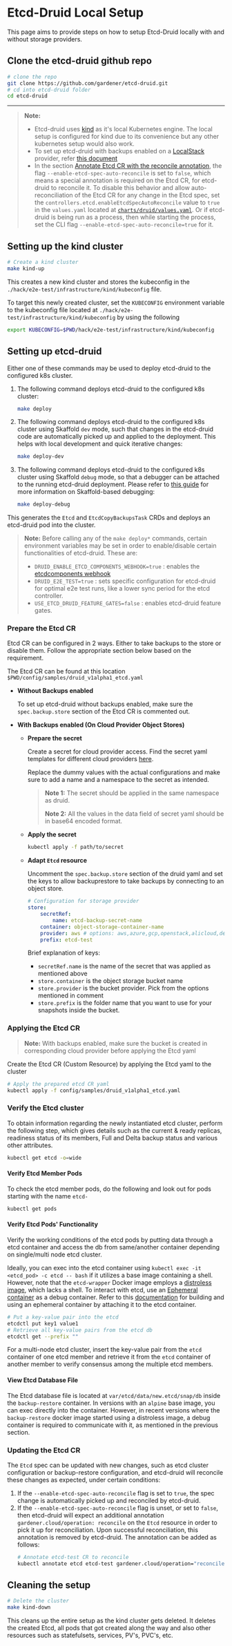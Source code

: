 # Etcd-Druid Local Setup

This page aims to provide steps on how to setup Etcd-Druid locally with and without storage providers.

## Clone the etcd-druid github repo

```sh
# clone the repo
git clone https://github.com/gardener/etcd-druid.git
# cd into etcd-druid folder
cd etcd-druid
```

---

> **Note:**
>
>- Etcd-druid uses [kind](https://kind.sigs.k8s.io/) as it's local Kubernetes engine. The local setup is configured for kind due to its convenience but any other kubernetes setup would also work.
>- To set up etcd-druid with backups enabled on a [LocalStack](https://github.com/localstack/localstack) provider, refer [this document](getting-started-locally-localstack.md)
>- In the section [Annotate Etcd CR with the reconcile annotation](#annotate-etcd-cr-with-the-reconcile-annotation), the flag `--enable-etcd-spec-auto-reconcile` is set to `false`, which means a special annotation is required on the Etcd CR, for etcd-druid to reconcile it. To disable this behavior and allow auto-reconciliation of the Etcd CR for any change in the Etcd spec, set the `controllers.etcd.enableEtcdSpecAutoReconcile` value to `true` in the `values.yaml` located at [`charts/druid/values.yaml`](../../charts/druid/values.yaml). Or if etcd-druid is being run as a process, then while starting the process, set the CLI flag `--enable-etcd-spec-auto-reconcile=true` for it.

## Setting up the kind cluster

```sh
# Create a kind cluster
make kind-up
```

This creates a new kind cluster and stores the kubeconfig in the  `./hack/e2e-test/infrastructure/kind/kubeconfig` file.

To target this newly created cluster, set the `KUBECONFIG` environment variable to the kubeconfig file located at `./hack/e2e-test/infrastructure/kind/kubeconfig` by using the following

```sh
export KUBECONFIG=$PWD/hack/e2e-test/infrastructure/kind/kubeconfig
```

## Setting up etcd-druid

Either one of these commands may be used to deploy etcd-druid to the configured k8s cluster.

1. The following command deploys etcd-druid to the configured k8s cluster:
    ```sh
    make deploy
    ```

2. The following command deploys etcd-druid to the configured k8s cluster using Skaffold `dev` mode, such that changes in the etcd-druid code are automatically picked up and applied to the deployment. This helps with local development and quick iterative changes:
    ```sh
    make deploy-dev
    ```

3. The following command deploys etcd-druid to the configured k8s cluster using Skaffold `debug` mode, so that a debugger can be attached to the running etcd-druid deployment. Please refer to [this guide](https://skaffold.dev/docs/workflows/debug/) for more information on Skaffold-based debugging:
    ```sh
    make deploy-debug
    ```

This generates the `Etcd` and `EtcdCopyBackupsTask` CRDs and deploys an etcd-druid pod into the cluster.

> **Note:** Before calling any of the `make deploy*` commands, certain environment variables may be set in order to enable/disable certain functionalities of etcd-druid. These are:
> - `DRUID_ENABLE_ETCD_COMPONENTS_WEBHOOK=true` : enables the [etcdcomponents webhook](../concepts/webhooks.md#etcd-components-webhook)
> - `DRUID_E2E_TEST=true` : sets specific configuration for etcd-druid for optimal e2e test runs, like a lower sync period for the etcd controller.
> - `USE_ETCD_DRUID_FEATURE_GATES=false` : enables etcd-druid feature gates.

### Prepare the Etcd CR

Etcd CR can be configured in 2 ways. Either to take backups to the store or disable them. Follow the appropriate section below based on the requirement.

The Etcd CR can be found at this location `$PWD/config/samples/druid_v1alpha1_etcd.yaml`

- **Without Backups enabled**

    To set up etcd-druid without backups enabled, make sure the `spec.backup.store` section of the Etcd CR is commented out.

- **With Backups enabled (On Cloud Provider Object Stores)**

  - **Prepare the secret**

    Create a secret for cloud provider access. Find the secret yaml templates for different cloud providers [here](https://github.com/gardener/etcd-backup-restore/tree/master/example/storage-provider-secrets).

    Replace the dummy values with the actual configurations and make sure to add a name and a namespace to the secret as intended.

    > **Note 1:** The secret should be applied in the same namespace as druid.
    >
    > **Note 2:** All the values in the data field of secret yaml should be in base64 encoded format.

  - **Apply the secret**

    ```sh
    kubectl apply -f path/to/secret
    ```

  - **Adapt `Etcd` resource**

    Uncomment the `spec.backup.store` section of the druid yaml and set the keys to allow backuprestore to take backups by connecting to an object store.

    ```yaml
    # Configuration for storage provider
    store:
        secretRef:
            name: etcd-backup-secret-name
        container: object-storage-container-name
        provider: aws # options: aws,azure,gcp,openstack,alicloud,dell,openshift,local
        prefix: etcd-test
    ```

    Brief explanation of keys:

    - `secretRef.name` is the name of the secret that was applied as mentioned above
    - `store.container` is the object storage bucket name
    - `store.provider`  is the bucket provider. Pick from the options mentioned in comment
    - `store.prefix`    is the folder name that you want to use for your snapshots inside the bucket.

### Applying the Etcd CR

> **Note:** With backups enabled, make sure the bucket is created in corresponding cloud provider before applying the Etcd yaml

Create the Etcd CR (Custom Resource) by applying the Etcd yaml to the cluster

```sh
# Apply the prepared etcd CR yaml
kubectl apply -f config/samples/druid_v1alpha1_etcd.yaml
```

### Verify the Etcd cluster

To obtain information regarding the newly instantiated etcd cluster, perform the following step, which gives details such as the current & ready replicas, readiness status of its members, Full and Delta backup status and various other attributes.

```sh
kubectl get etcd -o=wide
```

#### Verify Etcd Member Pods

To check the etcd member pods, do the following and look out for pods starting with the name `etcd-`

```sh
kubectl get pods
```

#### Verify Etcd Pods' Functionality

Verify the working conditions of the etcd pods by putting data through a etcd container and access the db from same/another container depending on single/multi node etcd cluster.

Ideally, you can exec into the etcd container using `kubectl exec -it <etcd_pod> -c etcd -- bash` if it utilizes a base image containing a shell. However, note that the `etcd-wrapper` Docker image employs a [distroless image](https://github.com/GoogleContainerTools/distroless), which lacks a shell. To interact with etcd, use an [Ephemeral container](https://kubernetes.io/docs/concepts/workloads/pods/ephemeral-containers/) as a debug container. Refer to this [documentation](https://github.com/gardener/etcd-wrapper/blob/main/docs/deployment/ops.md#build-image) for building and using an ephemeral container by attaching it to the etcd container.

```sh
# Put a key-value pair into the etcd 
etcdctl put key1 value1
# Retrieve all key-value pairs from the etcd db
etcdctl get --prefix ""
```

For a multi-node etcd cluster, insert the key-value pair from the `etcd` container of one etcd member and retrieve it from the `etcd` container of another member to verify consensus among the multiple etcd members.

#### View Etcd Database File

The Etcd database file is located at `var/etcd/data/new.etcd/snap/db` inside the `backup-restore` container. In versions with an `alpine` base image, you can exec directly into the container. However, in recent versions where the `backup-restore` docker image started using a distroless image, a debug container is required to communicate with it, as mentioned in the previous section.

### Updating the Etcd CR

The `Etcd` spec can be updated with new changes, such as etcd cluster configuration or backup-restore configuration, and etcd-druid will reconcile these changes as expected, under certain conditions:
1. If the `--enable-etcd-spec-auto-reconcile` flag is set to `true`, the spec change is automatically picked up and reconciled by etcd-druid.
2. If the `--enable-etcd-spec-auto-reconcile` flag is unset, or set to `false`, then etcd-druid will expect an additional annotation `gardener.cloud/operation: reconcile` on the `Etcd` resource in order to pick it up for reconciliation. Upon successful reconciliation, this annotation is removed by etcd-druid. The annotation can be added as follows:
    ```sh
    # Annotate etcd-test CR to reconcile
    kubectl annotate etcd etcd-test gardener.cloud/operation="reconcile"
    ```

## Cleaning the setup

```sh
# Delete the cluster
make kind-down
```

This cleans up the entire setup as the kind cluster gets deleted. It deletes the created Etcd, all pods that got created along the way and also other resources such as statefulsets, services, PV's, PVC's, etc.

